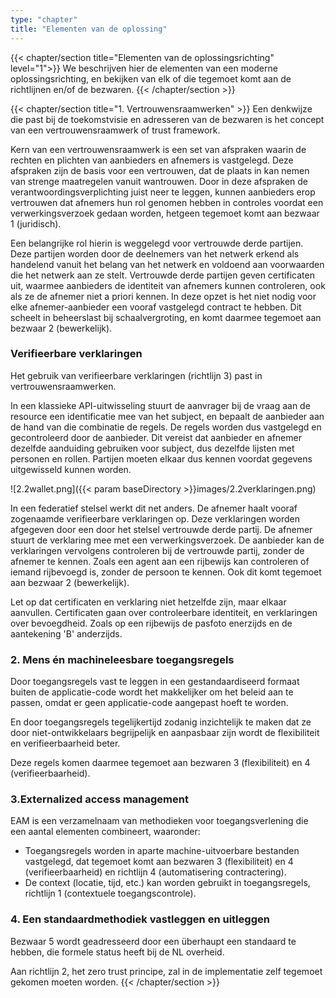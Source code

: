 ```yaml
---
type: "chapter"
title: "Elementen van de oplossing"
---
```

{{< chapter/section title="Elementen van de oplossingsrichting" level="1">}}
We beschrijven hier de elementen van een moderne oplossingsrichting, en bekijken van elk of die tegemoet komt aan
de richtlijnen en/of de bezwaren.
{{< /chapter/section >}}

{{< chapter/section title="1. Vertrouwensraamwerken" >}}
Een denkwijze die past bij de toekomstvisie en adresseren van de bezwaren is het concept van een vertrouwensraamwerk of trust framework.

Kern van een vertrouwensraamwerk is een set van afspraken waarin de rechten en plichten van aanbieders en afnemers is vastgelegd. 
Deze afspraken zijn de basis voor een vertrouwen, dat de plaats in kan nemen van strenge maatregelen vanuit wantrouwen.
Door in deze afspraken de verantwoordingsverplichting juist neer te leggen, kunnen aanbieders erop vertrouwen dat afnemers hun
rol genomen hebben in controles voordat een verwerkingsverzoek gedaan worden, hetgeen tegemoet komt aan bezwaar 1 (juridisch).

Een belangrijke rol hierin is weggelegd voor vertrouwde derde partijen. Deze partijen worden door de deelnemers van het netwerk
erkend als handelend vanuit het belang van het netwerk en voldoend aan voorwaarden die het netwerk aan ze stelt. 
Vertrouwde derde partijen geven certificaten uit, waarmee aanbieders de identiteit van afnemers kunnen controleren,
ook als ze de afnemer niet a priori kennen. In deze opzet is het niet nodig voor elke afnemer-aanbieder een vooraf 
vastgelegd contract te hebben. Dit scheelt in beheerslast bij schaalvergroting, en komt daarmee tegemoet aan bezwaar 2 (bewerkelijk).

### Verifieerbare verklaringen

Het gebruik van verifieerbare verklaringen (richtlijn 3) past in vertrouwensraamwerken.

In een klassieke API-uitwisseling stuurt de aanvrager bij de vraag aan de resource een identificatie mee van het subject,
en bepaalt de aanbieder aan de hand van die combinatie de regels. De regels worden dus vastgelegd en gecontroleerd door de aanbieder.
Dit vereist dat aanbieder en afnemer dezelfde aanduiding gebruiken voor subject, dus dezelfde lijsten met personen en rollen.
Partijen moeten elkaar dus kennen voordat gegevens uitgewisseld kunnen worden.

![2.2wallet.png]({{< param baseDirectory >}}images/2.2verklaringen.png)

In een federatief stelsel werkt dit net anders. De afnemer haalt vooraf zogenaamde verifieerbare verklaringen op. 
Deze verklaringen worden afgegeven door een door het stelsel vertrouwde derde partij. De afnemer stuurt de verklaring
mee met een verwerkingsverzoek. De aanbieder kan de verklaringen vervolgens controleren bij de vertrouwde partij, 
zonder de afnemer te kennen. Zoals een agent aan een rijbewijs kan controleren of iemand rijbevoegd is, zonder
de persoon te kennen. Ook dit komt tegemoet aan bezwaar 2 (bewerkelijk). 

Let op dat certificaten en verklaring niet hetzelfde zijn, maar elkaar aanvullen. Certificaten gaan over controleerbare
identiteit, en verklaringen over bevoegdheid. Zoals op een rijbewijs de pasfoto enerzijds en de aantekening 'B' anderzijds.

### 2. Mens én machineleesbare toegangsregels

Door toegangsregels vast te leggen in een gestandaardiseerd formaat buiten de applicatie-code 
wordt het makkelijker om het beleid aan te passen, omdat er geen applicatie-code aangepast hoeft te worden.

En door toegangsregels tegelijkertijd zodanig inzichtelijk te maken dat ze door niet-ontwikkelaars begrijpelijk en aanpasbaar zijn
wordt de flexibiliteit en verifieerbaarheid beter.

Deze regels komen daarmee tegemoet aan bezwaren 3 (flexibiliteit) en 4 (verifieerbaarheid).

### 3.Externalized access management

EAM is een verzamelnaam van methodieken voor toegangsverlening die een aantal elementen combineert, waaronder:
- Toegangsregels worden in aparte machine-uitvoerbare bestanden vastgelegd, dat tegemoet komt aan bezwaren 3 (flexibiliteit) en 4 (verifieerbaarheid) en richtlijn 4 (automatisering contractering).
- De context (locatie, tijd, etc.) kan worden gebruikt in toegangsregels, richtlijn 1 (contextuele toegangscontrole).

### 4. Een standaardmethodiek vastleggen en uitleggen

Bezwaar 5 wordt geadresseerd door een überhaupt een standaard te hebben, die formele status heeft bij de NL overheid.

Aan richtlijn 2, het zero trust principe, zal in de implementatie zelf tegemoet gekomen moeten worden.
{{< /chapter/section >}}